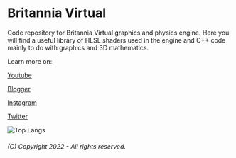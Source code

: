 <h1>Britannia Virtual</h1>

Code repository for Britannia Virtual graphics and physics engine. Here you will find a useful library of HLSL shaders used in the engine and C++ code mainly to do with graphics and 3D mathematics.

Learn more on:

[Youtube](http://www.youtube.com/channel/UCTc-P1rJztK5dM_4Aa3UZkQ)

[Blogger](https://britanniavirtual.blogspot.com/)

[Instagram](https://www.instagram.com/britanniavirtual/)

[Twitter](https://twitter.com/britanniavirtu/)

![Top Langs](https://github-readme-stats.vercel.app/api/top-langs/?username=britanniavirtual&hide=javascript,css,scss,html&theme=slate)

<h6>(C) Copyright 2022 - All rights reserved.</h6>
